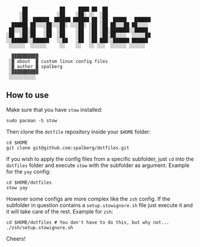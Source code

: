 ```
      ██            ██     ████ ██  ██
     ░██           ░██    ░██░ ░░  ░██
     ░██  ██████  ██████ ██████ ██ ░██  █████   ██████
  ██████ ██░░░░██░░░██░ ░░░██░ ░██ ░██ ██░░░██ ██░░░░
 ██░░░██░██   ░██  ░██    ░██  ░██ ░██░███████░░█████
░██  ░██░██   ░██  ░██    ░██  ░██ ░██░██░░░░  ░░░░░██
░░██████░░██████   ░░██   ░██  ░██ ███░░██████ ██████
 ░░░░░░  ░░░░░░     ░░    ░░   ░░ ░░░  ░░░░░░ ░░░░░░

  ▓▓▓▓▓▓▓▓▓▓
 ░▓ about  ▓ custom linux config files
 ░▓ author ▓ spalberg
 ░▓▓▓▓▓▓▓▓▓▓
 ░░░░░░░░░░
```

## How to use
Make sure that you have `stow` installed:
```
sudo pacman -S stow
```

Then clone the `dotfile` repository inside your `$HOME` folder:
```
cd $HOME
git clone git@github.com:spalberg/dotfiles.git
```

If you wish to apply the config files from a specific subfolder,
just `cd` into the `dotfiles` folder and execute `stow` with the subfolder as argument.
Example for the `yay` config:
```
cd $HOME/dotfiles
stow yay
```

However some configs are more complex like the `zsh` config.
If the subfolder in question contains a `setup.stowignore.sh` file just execute it and it will take care of the rest.
Example for `zsh`:
```
cd $HOME/dotfiles # You don't have to do this, but why not...
./zsh/setup.stowignore.sh
```

Cheers!

